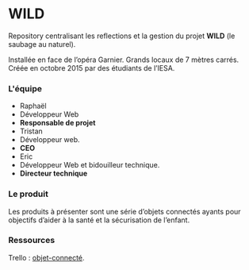 # WILD
Repository centralisant les reflections et la gestion du projet **WILD** (le saubage au naturel).

Installée en face de l’opéra Garnier. Grands locaux de 7 mètres carrés.
Créée en octobre 2015 par des étudiants de l’IESA.

### L'équipe
* Raphaël
 * Développeur Web
 * **Responsable de projet**
* Tristan
 * Développeur web.
 * **CEO**
* Eric
 * Développeur Web et bidouilleur technique.
 * **Directeur technique**

### Le produit
Les produits à présenter sont une série d’objets connectés ayants pour objectifs d’aider à la santé et la sécurisation de l’enfant.

### Ressources
Trello : [objet-connecté](https://trello.com/b/zvEl40iW/objet-connecte).
